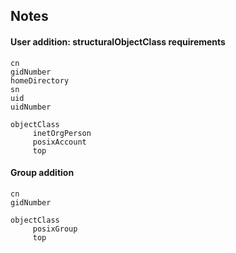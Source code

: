 ## Notes

#### User addition: structuralObjectClass requirements

    cn
    gidNumber
    homeDirectory
    sn
    uid
    uidNumber

    objectClass
         inetOrgPerson
         posixAccount
         top

#### Group addition

    cn
    gidNumber

    objectClass
         posixGroup
         top
